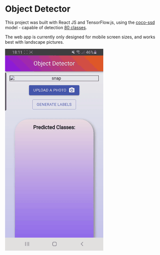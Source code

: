 # Object Detector

This project was built with React JS and TensorFlow.js, using the [coco-ssd](https://github.com/tensorflow/tfjs-models/tree/master/coco-ssd) model - capable of detection [80 classes](https://github.com/tensorflow/tfjs-models/blob/master/coco-ssd/src/classes.ts).

The web app is currently only designed for mobile screen sizes, and works best with landscape pictures.

![GitHub Logo](/github_images/ObjectDetector.gif)